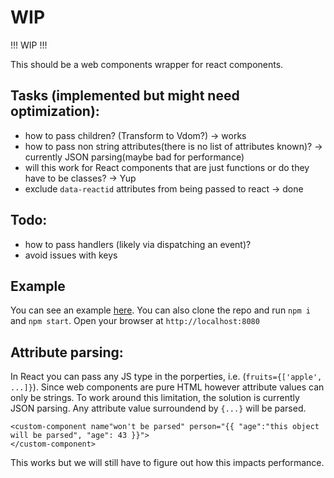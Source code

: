 # WIP

!!! WIP !!!

This should be a web components wrapper for react components.

## Tasks (implemented but might need optimization):

- how to pass children? (Transform to Vdom?) -> works
- how to pass non string attributes(there is no list of attributes known)? -> currently JSON parsing(maybe bad for performance)
- will this work for React components that are just functions or do they have to be classes? -> Yup
- exclude `data-reactid` attributes from being passed to react -> done

## Todo:
- how to pass handlers (likely via dispatching an event)?
- avoid issues with keys

## Example

You can see an example [here](https://github.com/ChristophP/web-react-components/blob/master/dev-assets/index.html).
You can also clone the repo and run `npm i` and `npm start`.
Open your browser at `http://localhost:8080`

## Attribute parsing:

In React you can pass any JS type in the porperties, i.e. (`fruits={['apple', ...]}`).
Since web components are pure HTML however attribute values can only be strings.
To work around this limitation, the solution is currently JSON parsing.
Any attribute value surroundend by `{...}` will be parsed.
```
<custom-component name"won't be parsed" person="{{ "age":"this object will be parsed", "age": 43 }}">
</custom-component>
```
This works but we will still have to figure out how this impacts performance.
